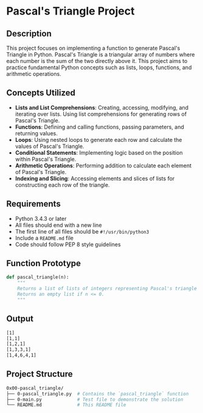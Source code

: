 # Pascal's Triangle Project

## Description

This project focuses on implementing a function to generate Pascal's Triangle in Python. Pascal's Triangle is a triangular array of numbers where each number is the sum of the two directly above it. This project aims to practice fundamental Python concepts such as lists, loops, functions, and arithmetic operations.

## Concepts Utilized

- **Lists and List Comprehensions**: Creating, accessing, modifying, and iterating over lists. Using list comprehensions for generating rows of Pascal's Triangle.
- **Functions**: Defining and calling functions, passing parameters, and returning values.
- **Loops**: Using nested loops to generate each row and calculate the values of Pascal's Triangle.
- **Conditional Statements**: Implementing logic based on the position within Pascal's Triangle.
- **Arithmetic Operations**: Performing addition to calculate each element of Pascal's Triangle.
- **Indexing and Slicing**: Accessing elements and slices of lists for constructing each row of the triangle.

## Requirements

- Python 3.4.3 or later
- All files should end with a new line
- The first line of all files should be `#!/usr/bin/python3`
- Include a `README.md` file
- Code should follow PEP 8 style guidelines

## Function Prototype

```python
def pascal_triangle(n):
    """
    Returns a list of lists of integers representing Pascal's triangle of n.
    Returns an empty list if n <= 0.
    """
```

## Output

```bash
[1]
[1,1]
[1,2,1]
[1,3,3,1]
[1,4,6,4,1]
```

## Project Structure

```bash
0x00-pascal_triangle/
├── 0-pascal_triangle.py  # Contains the `pascal_triangle` function
├── 0-main.py             # Test file to demonstrate the solution
└── README.md             # This README file
```
